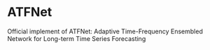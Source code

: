 # ATFNet
Official implement of ATFNet: Adaptive Time-Frequency Ensembled Network for Long-term Time Series Forecasting
